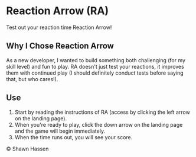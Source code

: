 
# Reaction Arrow (RA)

Test out your reaction time Reaction Arrow!

## Why I Chose Reaction Arrow

As a new developer, I wanted to build something both challenging (for my skill level) and fun to play. RA doesn't just test your reactions, it improves them with continued play (I should definitely conduct tests before saying that, but who cares!). 

## Use

1. Start by reading the instructions of RA (access by clicking the left arrow on the landing page).
2. When you're ready to play, click the down arrow on the landing page and the game will begin immediately.
3. When the time runs out, you will see your score.

© Shawn Hassen


